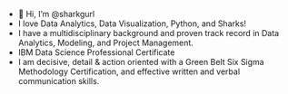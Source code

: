 - 👋 Hi, I’m @sharkgurl
- I love Data Analytics, Data Visualization, Python, and Sharks!
- I have a multidisciplinary background and proven track record in Data Analytics, Modeling, and Project Management. 
- IBM Data Science Professional Certificate
- I am decisive, detail & action oriented with a Green Belt Six Sigma Methodology Certification, and effective written and verbal communication skills.

<!---
sharkgurl/sharkgurl is a ✨ special ✨ repository because its `README.md` (this file) appears on your GitHub profile.
You can click the Preview link to take a look at your changes.
--->
